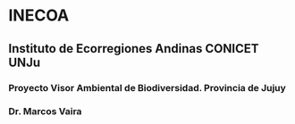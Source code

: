 # INECOA
## Instituto de Ecorregiones Andinas CONICET UNJu
### Proyecto Visor Ambiental de Biodiversidad. Provincia de Jujuy

### Dr. Marcos Vaira
